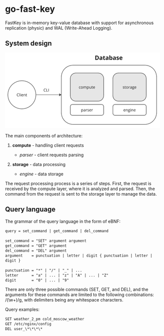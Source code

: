 # go-fast-key
FastKey is in-memory key-value database with support for asynchronous replication (physic) and WAL (Write-Ahead Logging).

## System design

![Application Architecture](./docs/go-fast-key-design.png)

The main components of architecture:

1. **compute** - handling client requests

    - *parser* - client requests parsing

2. **storage** - data processing

    - *engine* - data storage

The request processing process is a series of steps. First, the request is received by the compute layer, where it is analyzed and parsed. Then, the command from the request is sent to the storage layer to manage the data.

## Query language

The grammar of the query language in the form of eBNF:

```eBNF
query = set_command | get_command | del_command

set_command = "SET" argument argument
get_command = "GET" argument
del_command = "DEL" argument
argument    = punctuation | letter | digit { punctuation | letter | digit }

punctuation = "*" | "/" | "_" | ...
letter      = "a" | ... | "z" | "A" | ... | "Z"
digit       = "0" | ... | "9"
```

There are only three possible commands (SET, GET, and DEL), and the arguments for these commands are limited to the following combinations: /(\\w+)/g, with delimiters being any whitespace characters.

Query examples:

```eBNF
SET weather_2_pm cold_moscow_weather
GET /etc/nginx/config
DEL user_\*\*\*\*
```